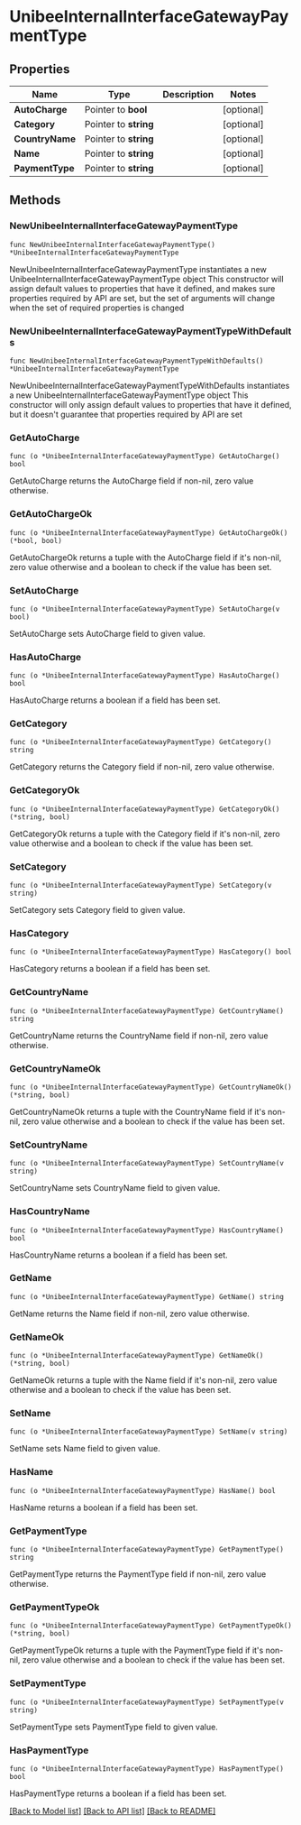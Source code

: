 # UnibeeInternalInterfaceGatewayPaymentType

## Properties

Name | Type | Description | Notes
------------ | ------------- | ------------- | -------------
**AutoCharge** | Pointer to **bool** |  | [optional] 
**Category** | Pointer to **string** |  | [optional] 
**CountryName** | Pointer to **string** |  | [optional] 
**Name** | Pointer to **string** |  | [optional] 
**PaymentType** | Pointer to **string** |  | [optional] 

## Methods

### NewUnibeeInternalInterfaceGatewayPaymentType

`func NewUnibeeInternalInterfaceGatewayPaymentType() *UnibeeInternalInterfaceGatewayPaymentType`

NewUnibeeInternalInterfaceGatewayPaymentType instantiates a new UnibeeInternalInterfaceGatewayPaymentType object
This constructor will assign default values to properties that have it defined,
and makes sure properties required by API are set, but the set of arguments
will change when the set of required properties is changed

### NewUnibeeInternalInterfaceGatewayPaymentTypeWithDefaults

`func NewUnibeeInternalInterfaceGatewayPaymentTypeWithDefaults() *UnibeeInternalInterfaceGatewayPaymentType`

NewUnibeeInternalInterfaceGatewayPaymentTypeWithDefaults instantiates a new UnibeeInternalInterfaceGatewayPaymentType object
This constructor will only assign default values to properties that have it defined,
but it doesn't guarantee that properties required by API are set

### GetAutoCharge

`func (o *UnibeeInternalInterfaceGatewayPaymentType) GetAutoCharge() bool`

GetAutoCharge returns the AutoCharge field if non-nil, zero value otherwise.

### GetAutoChargeOk

`func (o *UnibeeInternalInterfaceGatewayPaymentType) GetAutoChargeOk() (*bool, bool)`

GetAutoChargeOk returns a tuple with the AutoCharge field if it's non-nil, zero value otherwise
and a boolean to check if the value has been set.

### SetAutoCharge

`func (o *UnibeeInternalInterfaceGatewayPaymentType) SetAutoCharge(v bool)`

SetAutoCharge sets AutoCharge field to given value.

### HasAutoCharge

`func (o *UnibeeInternalInterfaceGatewayPaymentType) HasAutoCharge() bool`

HasAutoCharge returns a boolean if a field has been set.

### GetCategory

`func (o *UnibeeInternalInterfaceGatewayPaymentType) GetCategory() string`

GetCategory returns the Category field if non-nil, zero value otherwise.

### GetCategoryOk

`func (o *UnibeeInternalInterfaceGatewayPaymentType) GetCategoryOk() (*string, bool)`

GetCategoryOk returns a tuple with the Category field if it's non-nil, zero value otherwise
and a boolean to check if the value has been set.

### SetCategory

`func (o *UnibeeInternalInterfaceGatewayPaymentType) SetCategory(v string)`

SetCategory sets Category field to given value.

### HasCategory

`func (o *UnibeeInternalInterfaceGatewayPaymentType) HasCategory() bool`

HasCategory returns a boolean if a field has been set.

### GetCountryName

`func (o *UnibeeInternalInterfaceGatewayPaymentType) GetCountryName() string`

GetCountryName returns the CountryName field if non-nil, zero value otherwise.

### GetCountryNameOk

`func (o *UnibeeInternalInterfaceGatewayPaymentType) GetCountryNameOk() (*string, bool)`

GetCountryNameOk returns a tuple with the CountryName field if it's non-nil, zero value otherwise
and a boolean to check if the value has been set.

### SetCountryName

`func (o *UnibeeInternalInterfaceGatewayPaymentType) SetCountryName(v string)`

SetCountryName sets CountryName field to given value.

### HasCountryName

`func (o *UnibeeInternalInterfaceGatewayPaymentType) HasCountryName() bool`

HasCountryName returns a boolean if a field has been set.

### GetName

`func (o *UnibeeInternalInterfaceGatewayPaymentType) GetName() string`

GetName returns the Name field if non-nil, zero value otherwise.

### GetNameOk

`func (o *UnibeeInternalInterfaceGatewayPaymentType) GetNameOk() (*string, bool)`

GetNameOk returns a tuple with the Name field if it's non-nil, zero value otherwise
and a boolean to check if the value has been set.

### SetName

`func (o *UnibeeInternalInterfaceGatewayPaymentType) SetName(v string)`

SetName sets Name field to given value.

### HasName

`func (o *UnibeeInternalInterfaceGatewayPaymentType) HasName() bool`

HasName returns a boolean if a field has been set.

### GetPaymentType

`func (o *UnibeeInternalInterfaceGatewayPaymentType) GetPaymentType() string`

GetPaymentType returns the PaymentType field if non-nil, zero value otherwise.

### GetPaymentTypeOk

`func (o *UnibeeInternalInterfaceGatewayPaymentType) GetPaymentTypeOk() (*string, bool)`

GetPaymentTypeOk returns a tuple with the PaymentType field if it's non-nil, zero value otherwise
and a boolean to check if the value has been set.

### SetPaymentType

`func (o *UnibeeInternalInterfaceGatewayPaymentType) SetPaymentType(v string)`

SetPaymentType sets PaymentType field to given value.

### HasPaymentType

`func (o *UnibeeInternalInterfaceGatewayPaymentType) HasPaymentType() bool`

HasPaymentType returns a boolean if a field has been set.


[[Back to Model list]](../README.md#documentation-for-models) [[Back to API list]](../README.md#documentation-for-api-endpoints) [[Back to README]](../README.md)


